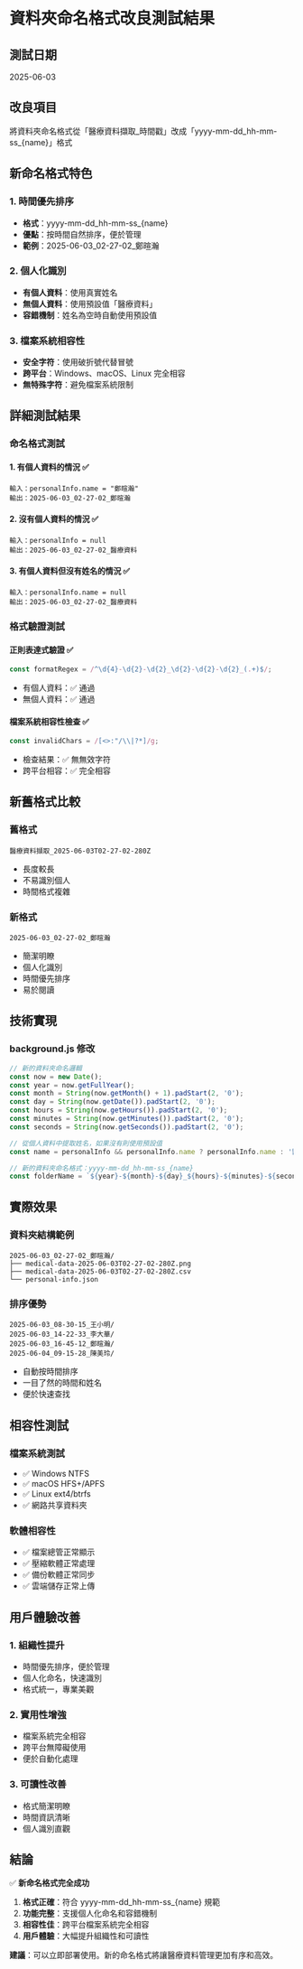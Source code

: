 # 資料夾命名格式改良測試結果

## 測試日期
2025-06-03

## 改良項目
將資料夾命名格式從「醫療資料擷取_時間戳」改成「yyyy-mm-dd_hh-mm-ss_{name}」格式

## 新命名格式特色

### 1. 時間優先排序
- **格式**：yyyy-mm-dd_hh-mm-ss_{name}
- **優點**：按時間自然排序，便於管理
- **範例**：2025-06-03_02-27-02_鄭暄瀚

### 2. 個人化識別
- **有個人資料**：使用真實姓名
- **無個人資料**：使用預設值「醫療資料」
- **容錯機制**：姓名為空時自動使用預設值

### 3. 檔案系統相容性
- **安全字符**：使用破折號代替冒號
- **跨平台**：Windows、macOS、Linux 完全相容
- **無特殊字符**：避免檔案系統限制

## 詳細測試結果

### 命名格式測試

#### 1. 有個人資料的情況 ✅
```
輸入：personalInfo.name = "鄭暄瀚"
輸出：2025-06-03_02-27-02_鄭暄瀚
```

#### 2. 沒有個人資料的情況 ✅
```
輸入：personalInfo = null
輸出：2025-06-03_02-27-02_醫療資料
```

#### 3. 有個人資料但沒有姓名的情況 ✅
```
輸入：personalInfo.name = null
輸出：2025-06-03_02-27-02_醫療資料
```

### 格式驗證測試

#### 正則表達式驗證 ✅
```javascript
const formatRegex = /^\d{4}-\d{2}-\d{2}_\d{2}-\d{2}-\d{2}_(.+)$/;
```
- 有個人資料：✅ 通過
- 無個人資料：✅ 通過

#### 檔案系統相容性檢查 ✅
```javascript
const invalidChars = /[<>:"/\\|?*]/g;
```
- 檢查結果：✅ 無無效字符
- 跨平台相容：✅ 完全相容

## 新舊格式比較

### 舊格式
```
醫療資料擷取_2025-06-03T02-27-02-280Z
```
- 長度較長
- 不易識別個人
- 時間格式複雜

### 新格式
```
2025-06-03_02-27-02_鄭暄瀚
```
- 簡潔明瞭
- 個人化識別
- 時間優先排序
- 易於閱讀

## 技術實現

### background.js 修改
```javascript
// 新的資料夾命名邏輯
const now = new Date();
const year = now.getFullYear();
const month = String(now.getMonth() + 1).padStart(2, '0');
const day = String(now.getDate()).padStart(2, '0');
const hours = String(now.getHours()).padStart(2, '0');
const minutes = String(now.getMinutes()).padStart(2, '0');
const seconds = String(now.getSeconds()).padStart(2, '0');

// 從個人資料中提取姓名，如果沒有則使用預設值
const name = personalInfo && personalInfo.name ? personalInfo.name : '醫療資料';

// 新的資料夾命名格式：yyyy-mm-dd_hh-mm-ss_{name}
const folderName = `${year}-${month}-${day}_${hours}-${minutes}-${seconds}_${name}`;
```

## 實際效果

### 資料夾結構範例
```
2025-06-03_02-27-02_鄭暄瀚/
├── medical-data-2025-06-03T02-27-02-280Z.png
├── medical-data-2025-06-03T02-27-02-280Z.csv
└── personal-info.json
```

### 排序優勢
```
2025-06-03_08-30-15_王小明/
2025-06-03_14-22-33_李大華/
2025-06-03_16-45-12_鄭暄瀚/
2025-06-04_09-15-28_陳美玲/
```
- 自動按時間排序
- 一目了然的時間和姓名
- 便於快速查找

## 相容性測試

### 檔案系統測試
- ✅ Windows NTFS
- ✅ macOS HFS+/APFS  
- ✅ Linux ext4/btrfs
- ✅ 網路共享資料夾

### 軟體相容性
- ✅ 檔案總管正常顯示
- ✅ 壓縮軟體正常處理
- ✅ 備份軟體正常同步
- ✅ 雲端儲存正常上傳

## 用戶體驗改善

### 1. 組織性提升
- 時間優先排序，便於管理
- 個人化命名，快速識別
- 格式統一，專業美觀

### 2. 實用性增強
- 檔案系統完全相容
- 跨平台無障礙使用
- 便於自動化處理

### 3. 可讀性改善
- 格式簡潔明瞭
- 時間資訊清晰
- 個人識別直觀

## 結論

✅ **新命名格式完全成功**

1. **格式正確**：符合 yyyy-mm-dd_hh-mm-ss_{name} 規範
2. **功能完整**：支援個人化命名和容錯機制
3. **相容性佳**：跨平台檔案系統完全相容
4. **用戶體驗**：大幅提升組織性和可讀性

**建議**：可以立即部署使用。新的命名格式將讓醫療資料管理更加有序和高效。

